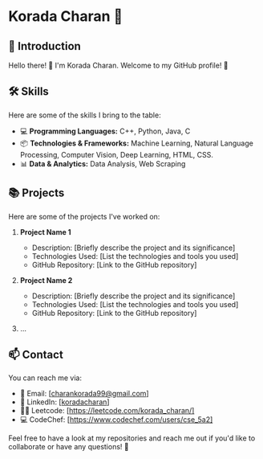 # Korada Charan 🚀

## 👋 Introduction

Hello there! 👋 I'm Korada Charan. Welcome to my GitHub profile! 🌟

## 🛠️ Skills

Here are some of the skills I bring to the table:

- 💻 **Programming Languages:** C++, Python, Java, C
- 📦 **Technologies & Frameworks:** Machine Learning, Natural Language Processing, Computer Vision, Deep Learning, HTML, CSS.
- 📊 **Data & Analytics:** Data Analysis, Web Scraping 

## 📚 Projects

Here are some of the projects I've worked on:

1. **Project Name 1**
   - Description: [Briefly describe the project and its significance]
   - Technologies Used: [List the technologies and tools you used]
   - GitHub Repository: [Link to the GitHub repository]

2. **Project Name 2**
   - Description: [Briefly describe the project and its significance]
   - Technologies Used: [List the technologies and tools you used]
   - GitHub Repository: [Link to the GitHub repository]

3. ...

## 📫 Contact

You can reach me via:

- 📧 Email: [charankorada99@gmail.com]
- 💼 LinkedIn: [[koradacharan](https://www.linkedin.com/in/koradacharan/)]
- 🧑‍💻 Leetcode: [https://leetcode.com/korada_charan/]
- 💻 CodeChef: [https://www.codechef.com/users/cse_5a2]

Feel free to have a look at my repositories and reach me out if you'd like to collaborate or have any questions! 🚀
